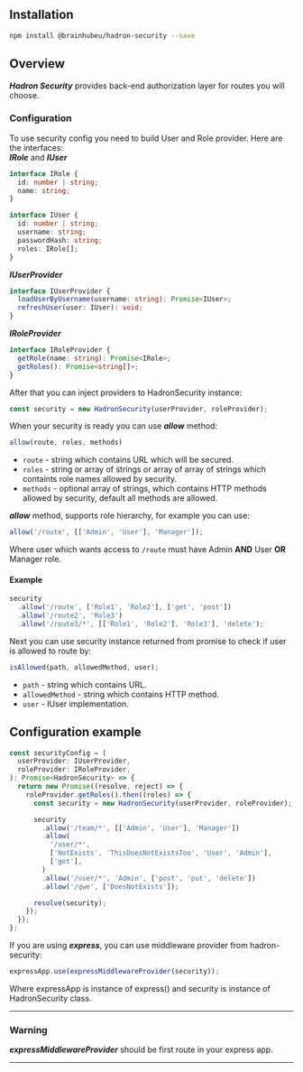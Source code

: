 ## Installation

```bash
npm install @brainhubeu/hadron-security --save
```

## Overview

**_Hadron Security_** provides back-end authorization layer for routes you will choose.

### Configuration

To use security config you need to build User and Role provider. Here are the interfaces:  
**_IRole_** and **_IUser_**

```typescript
interface IRole {
  id: number | string;
  name: string;
}

interface IUser {
  id: number | string;
  username: string;
  passwordHash: string;
  roles: IRole[];
}
```

**_IUserProvider_**

```typescript
interface IUserProvider {
  loadUserByUsername(username: string): Promise<IUser>;
  refreshUser(user: IUser): void;
}
```

**_IRoleProvider_**

```typescript
interface IRoleProvider {
  getRole(name: string): Promise<IRole>;
  getRoles(): Promise<string[]>;
}
```

After that you can inject providers to HadronSecurity instance:
```javascript
const security = new HadronSecurity(userProvider, roleProvider);
```

When your security is ready you can use ***allow*** method:

```javascript
allow(route, roles, methods)
```
* `route` - string which contains URL which will be secured.
* `roles` - string or array of strings or array of array of strings which containts role names allowed by security.
* `methods` - optional array of strings, which contains HTTP methods allowed by security, default all methods are allowed.

***allow*** method, supports role hierarchy, for example you can use: 
```javascript
allow('/route', [['Admin', 'User'], 'Manager']);
```
Where user which wants access to `/route` must have Admin **AND** User **OR** Manager role.

#### Example

```javascript
security
  .allow('/route', ['Role1', 'Role2'], ['get', 'post'])
  .allow('/route2', 'Role3')
  .allow('/route3/*', [['Role1', 'Role2'], 'Role3'], 'delete');
```

Next you can use security instance returned from promise to check if user is allowed to route by:
```javascript
isAllowed(path, allowedMethod, user);
```
* `path` - string which contains URL.
* `allowedMethod` - string which contains HTTP method.
* `user` - IUser implementation.

## Configuration example

```javascript
const securityConfig = (
  userProvider: IUserProvider,
  roleProvider: IRoleProvider,
): Promise<HadronSecurity> => {
  return new Promise((resolve, reject) => {
    roleProvider.getRoles().then((roles) => {
      const security = new HadronSecurity(userProvider, roleProvider);

      security
        .allow('/team/*', [['Admin', 'User'], 'Manager'])
        .allow(
          '/user/*',
          ['NotExists', 'ThisDoesNotExistsToo', 'User', 'Admin'],
          ['get'],
        )
        .allow('/user/*', 'Admin', ['post', 'put', 'delete'])
        .allow('/qwe', ['DoesNotExists']);

      resolve(security);
    });
  });
};
```


If you are using ***express***, you can use middleware provider from hadron-security:
```javascript
expressApp.use(expressMiddlewareProvider(security));
```

Where expressApp is instance of express() and security is instance of HadronSecurity class.

---
### Warning
***expressMiddlewareProvider*** should be first route in your express app.

---

